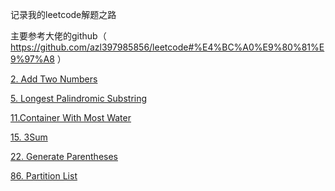 记录我的leetcode解题之路

主要参考大佬的github（ https://github.com/azl397985856/leetcode#%E4%BC%A0%E9%80%81%E9%97%A8 ）

[2. Add Two Numbers](./Problems/2.%20Add%20Two%20Numbers.md)

[5. Longest Palindromic Substring](./Problems/5.%20Longest%20Palindromic%20Substring.md)

[11.Container With Most Water](./problems/11.Container%20With%20Most%20Water.md)

[15. 3Sum](./problems/15.%203Sum.md)

[22. Generate Parentheses](./problems/22.%20Generate%20Parentheses.md)

[86. Partition List](./problems/86.%20Partition%20List.md)
